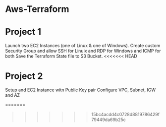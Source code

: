 # Aws-Terraform

Project 1
=========

Launch two EC2 Instances (one of Linux & one of Windows).
Create custom Security Group and allow SSH for Linuix and RDP for Windows and ICMP for both
Save the Terraform State file to S3 Bucket.
<<<<<<< HEAD

Project 2
=========

Setup and EC2 Instance witn Public Key pair
Configure VPC, Subnet, IGW and AZ

=======
>>>>>>> 15bc4acdd4c0728d8819786429f79449da69b25c
